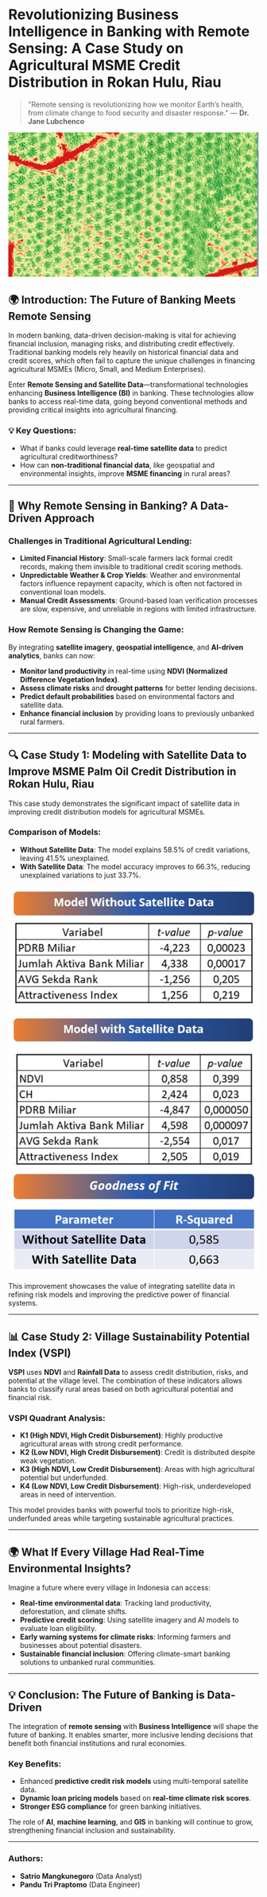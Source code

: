 # Revolutionizing Business Intelligence in Banking with Remote Sensing: A Case Study on Agricultural MSME Credit Distribution in Rokan Hulu, Riau

> "Remote sensing is revolutionizing how we monitor Earth’s health, from climate change to food security and disaster response." — **Dr. Jane Lubchenco**

![Sample Riau](sampleriau.jpg)


## 🌍 **Introduction: The Future of Banking Meets Remote Sensing**
In modern banking, data-driven decision-making is vital for achieving financial inclusion, managing risks, and distributing credit effectively. Traditional banking models rely heavily on historical financial data and credit scores, which often fail to capture the unique challenges in financing agricultural MSMEs (Micro, Small, and Medium Enterprises).

Enter **Remote Sensing and Satellite Data**—transformational technologies enhancing **Business Intelligence (BI)** in banking. These technologies allow banks to access real-time data, going beyond conventional methods and providing critical insights into agricultural financing.

### 💡 **Key Questions**:
- What if banks could leverage **real-time satellite data** to predict agricultural creditworthiness?
- How can **non-traditional financial data**, like geospatial and environmental insights, improve **MSME financing** in rural areas?

---

## 🚀 **Why Remote Sensing in Banking? A Data-Driven Approach**
### **Challenges in Traditional Agricultural Lending**:
- **Limited Financial History**: Small-scale farmers lack formal credit records, making them invisible to traditional credit scoring methods.
- **Unpredictable Weather & Crop Yields**: Weather and environmental factors influence repayment capacity, which is often not factored in conventional loan models.
- **Manual Credit Assessments**: Ground-based loan verification processes are slow, expensive, and unreliable in regions with limited infrastructure.

### **How Remote Sensing is Changing the Game**:
By integrating **satellite imagery**, **geospatial intelligence**, and **AI-driven analytics**, banks can now:
- **Monitor land productivity** in real-time using **NDVI (Normalized Difference Vegetation Index)**.
- **Assess climate risks** and **drought patterns** for better lending decisions.
- **Predict default probabilities** based on environmental factors and satellite data.
- **Enhance financial inclusion** by providing loans to previously unbanked rural farmers.

---

## 🔍 **Case Study 1: Modeling with Satellite Data to Improve MSME Palm Oil Credit Distribution in Rokan Hulu, Riau**
This case study demonstrates the significant impact of satellite data in improving credit distribution models for agricultural MSMEs.

### **Comparison of Models**:
- **Without Satellite Data**: The model explains 58.5% of credit variations, leaving 41.5% unexplained.
- **With Satellite Data**: The model accuracy improves to 66.3%, reducing unexplained variations to just 33.7%.

![Model Satellite](modelsatelite.jpg)

This improvement showcases the value of integrating satellite data in refining risk models and improving the predictive power of financial systems.

---

## 📊 **Case Study 2: Village Sustainability Potential Index (VSPI)**
**VSPI** uses **NDVI** and **Rainfall Data** to assess credit distribution, risks, and potential at the village level. The combination of these indicators allows banks to classify rural areas based on both agricultural potential and financial risk.

### **VSPI Quadrant Analysis**:
- **K1 (High NDVI, High Credit Disbursement)**: Highly productive agricultural areas with strong credit performance.
- **K2 (Low NDVI, High Credit Disbursement)**: Credit is distributed despite weak vegetation.
- **K3 (High NDVI, Low Credit Disbursement)**: Areas with high agricultural potential but underfunded.
- **K4 (Low NDVI, Low Credit Disbursement)**: High-risk, underdeveloped areas in need of intervention.

This model provides banks with powerful tools to prioritize high-risk, underfunded areas while targeting sustainable agricultural practices.

---

## 🌍 **What If Every Village Had Real-Time Environmental Insights?**
Imagine a future where every village in Indonesia can access:
- **Real-time environmental data**: Tracking land productivity, deforestation, and climate shifts.
- **Predictive credit scoring**: Using satellite imagery and AI models to evaluate loan eligibility.
- **Early warning systems for climate risks**: Informing farmers and businesses about potential disasters.
- **Sustainable financial inclusion**: Offering climate-smart banking solutions to unbanked rural communities.

---

## 💡 **Conclusion: The Future of Banking is Data-Driven**
The integration of **remote sensing** with **Business Intelligence** will shape the future of banking. It enables smarter, more inclusive lending decisions that benefit both financial institutions and rural economies.

### Key Benefits:
- Enhanced **predictive credit risk models** using multi-temporal satellite data.
- **Dynamic loan pricing models** based on **real-time climate risk scores**.
- **Stronger ESG compliance** for green banking initiatives.

The role of **AI**, **machine learning**, and **GIS** in banking will continue to grow, strengthening financial inclusion and sustainability.

---

### **Authors**:
- **Satrio Mangkunegoro** (Data Analyst)
- **Pandu Tri Praptomo** (Data Engineer)
